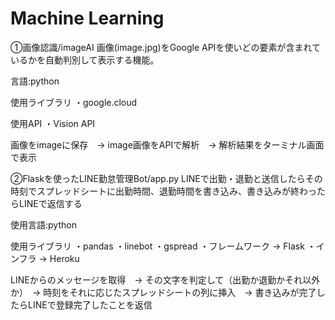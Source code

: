 # Machine Learning

①画像認識/imageAI
画像(image.jpg)をGoogle APIを使いどの要素が含まれているかを自動判別して表示する機能。

言語:python

使用ライブラリ
・google.cloud

使用API
・Vision API

画像をimageに保存　→ image画像をAPIで解析　→ 解析結果をターミナル画面で表示

②Flaskを使ったLINE勤怠管理Bot/app.py
LINEで出勤・退勤と送信したらその時刻でスプレッドシートに出勤時間、退勤時間を書き込み、書き込みが終わったらLINEで返信する

使用言語:python

使用ライブラリ
・pandas
・linebot
・gspread
・フレームワーク → Flask
・インフラ → Heroku

LINEからのメッセージを取得　→ その文字を判定して（出勤か退勤かそれ以外か）　→ 時刻をそれに応じたスプレッドシートの列に挿入　→ 書き込みが完了したらLINEで登録完了したことを返信



